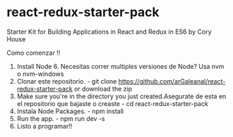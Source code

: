 # react-redux-starter-pack

Starter Kit for Building Applications in React and Redux in ES6 by Cory House

Como comenzar !!

  1. Install Node 6. Necesitas correr multiples versiones de Node? Usa nvm o nvm-windows
  2. Clonar este repositorio. - git clone https://github.com/arGaleanal/react-redux-starter-pack or download the zip
  3. Make sure you're in the directory you just created.Asegurate de esta en el repositorio que bajaste o creaste - cd react-redux-starter-pack
  4. Instala Node Packages. - npm install
  5. Run the app. - npm run dev -s 
  6. Listo a programar!!
